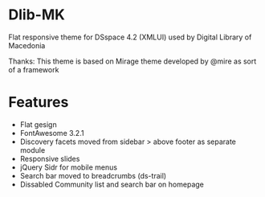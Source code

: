 Dlib-MK
=============
Flat responsive theme for DSspace 4.2 (XMLUI) used by Digital Library of Macedonia

Thanks: This theme is based on Mirage theme developed by @mire as sort of a framework

Features
=============
<ul>
<li>Flat gesign</li>
<li>FontAwesome 3.2.1</li>
<li>Discovery facets moved from sidebar > above footer as separate module</li>
<li>Responsive slides</li>
<li>jQuery Sidr for mobile menus</li>
<li>Search bar moved to breadcrumbs (ds-trail)</li>
<li>Dissabled Community list and search bar on homepage</li>
</ul>

